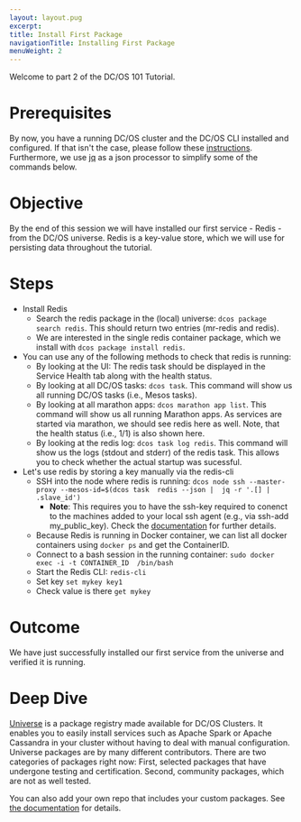 ```yaml
---
layout: layout.pug
excerpt:
title: Install First Package
navigationTitle: Installing First Package
menuWeight: 2
---
```


Welcome to part 2 of the DC/OS 101 Tutorial.

# Prerequisites
By now, you have a running DC/OS cluster and the DC/OS CLI installed and configured. If that isn't the case, please follow these [instructions](/1.8/usage/tutorials/dcos-101/cli/).
Furthermore, we use [jq](https://stedolan.github.io/jq/) as a json processor to simplify some of the commands below.

# Objective
By the end of this session we will have installed our first service - Redis - from the DC/OS universe. Redis is a key-value store, which we will use for persisting data throughout the tutorial.

# Steps
  * Install Redis
      * Search the redis package in the (local) universe: `dcos package search redis`. This should return two entries (mr-redis and redis).
      * We are interested in the single redis container package, which we install with `dcos package install redis`.
  * You can use any of the following methods to check that redis is running:
      * By looking at the UI: The redis task should be displayed in the Service Health tab along with the health status.
      * By looking at all DC/OS tasks: `dcos task`. This command will show us all running DC/OS tasks (i.e., Mesos tasks).
      * By looking at all marathon apps: `dcos marathon app list`. This command will show us all running Marathon apps. As services are started via marathon, we should see redis here as well. Note, that the health status (i.e., 1/1) is also shown here.
      * By looking at the redis log: `dcos task log redis`. This command will show us the logs (stdout and stderr) of the redis task. This allows you to check whether the actual startup was sucessful.
  * Let's use redis by storing a key manually via the redis-cli
      * SSH into the node where redis is running: `dcos node ssh --master-proxy --mesos-id=$(dcos task  redis --json |  jq -r '.[] | .slave_id')`
        * **Note**: This requires you to have the ssh-key required to conenct to the machines added to your local ssh agent (e.g., via ssh-add my_public_key). Check the [documentation](/1.8/administration/access-node/sshcluster/) for further details.
      * Because Redis is running in Docker container, we can list all docker containers using `docker ps` and get the ContainerID.
      * Connect to a bash session in the running container: `sudo docker exec -i -t CONTAINER_ID  /bin/bash`
      * Start the Redis CLI: `redis-cli`
      * Set key `set mykey key1`
      * Check value is there `get mykey`

# Outcome
  We have just successfully installed our first service from the universe and verified it is running.

# Deep Dive
  [Universe](https://github.com/mesosphere/universe) is a package registry made available for DC/OS Clusters.
  It enables you to easily install services such as Apache Spark or Apache Cassandra in your cluster without having to deal with manual configuration. Universe packages are by many different contributors. There are two categories of packages right now:
  First, selected packages that have undergone testing and certification. Second, community packages, which are not as well tested.

  You can also add your own repo that includes your custom packages. See [the documentation](/1.8/usage/repo/) for details.
